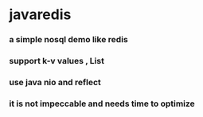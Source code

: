 # javaredis
### a simple nosql demo  like redis
### support k-v values , List
### use java nio and reflect
### it is not impeccable and needs time to optimize
